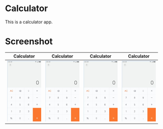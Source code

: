 # Calculator

This is a calculator app.

# Screenshot

| Calculator | Calculator | Calculator | Calculator |
| :-------------: |:-------------:| :-----:| :-----:|
| ![alt text](https://github.com/kkiyer16/Calculator/blob/master/Screenshot/calculator.jpg)| ![alt text](https://github.com/kkiyer16/Calculator/blob/master/Screenshot/calculator.jpg) | ![alt text](https://github.com/kkiyer16/Calculator/blob/master/Screenshot/calculator.jpg) | ![alt text](https://github.com/kkiyer16/Calculator/blob/master/Screenshot/calculator.jpg) |
